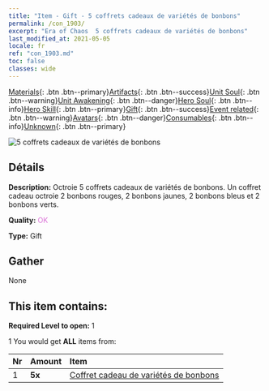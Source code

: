 ```yaml
---
title: "Item - Gift - 5 coffrets cadeaux de variétés de bonbons"
permalink: /con_1903/
excerpt: "Era of Chaos  5 coffrets cadeaux de variétés de bonbons"
last_modified_at: 2021-05-05
locale: fr
ref: "con_1903.md"
toc: false
classes: wide
---
```

 [Materials](/ItemsFR/){: .btn .btn--primary}[Artifacts](/ItemsFR/Artifacts/){: .btn .btn--success}[Unit Soul](/ItemsFR/UnitSoul/){: .btn .btn--warning}[Unit Awakening](/ItemsFR/UnitAwakening/){: .btn .btn--danger}[Hero Soul](/ItemsFR/HeroSoul/){: .btn .btn--info}[Hero Skill](/ItemsFR/HeroSkill/){: .btn .btn--primary}[Gift](/ItemsFR/Gift/){: .btn .btn--success}[Event related](/ItemsFR/Events/){: .btn .btn--warning}[Avatars](/ItemsFR/Avatars/){: .btn .btn--danger}[Consumables](/ItemsFR/Consumables/){: .btn .btn--info}[Unknown](/ItemsFR/Unknown/){: .btn .btn--primary}

 ![5 coffrets cadeaux de variétés de bonbons](/images/t/i_907525.png)

## Détails
 **Description:** Octroie 5 coffrets cadeaux de variétés de bonbons. Un coffret cadeau octroie 2 bonbons rouges, 2 bonbons jaunes, 2 bonbons bleus et 2 bonbons verts.

 **Quality:** <span style="color: #DA70D6">OK</span>

 **Type:** Gift

## Gather

  None

## This item contains:

 **Required Level to open:** 1

 1 You would get **ALL** items  from:

  | Nr | Amount |     Item    |
  |:---|:-------|:------------|
  | 1 |  **5x** | [Coffret cadeau de variétés de bonbons](/ItemsFR/con_1902/) |  | 
